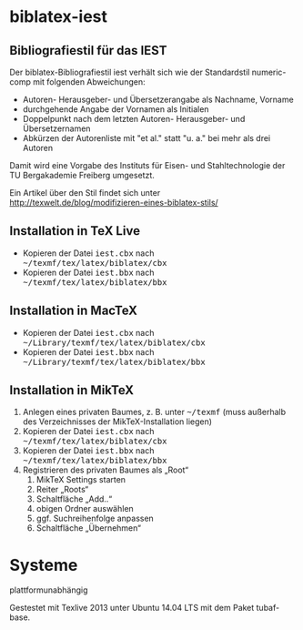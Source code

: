 biblatex-iest
=============

Bibliografiestil für das IEST
-----------------------------
Der biblatex-Bibliografiestil iest verhält sich wie der Standardstil numeric-comp mit folgenden Abweichungen:

- Autoren- Herausgeber- und Übersetzerangabe als Nachname, Vorname
- durchgehende Angabe der Vornamen als Initialen
- Doppelpunkt nach dem letzten Autoren- Herausgeber- und Übersetzernamen
- Abkürzen der Autorenliste mit "et al." statt "u. a." bei mehr als drei Autoren

Damit wird eine Vorgabe des Instituts für Eisen- und Stahltechnologie der TU Bergakademie Freiberg umgesetzt.

Ein Artikel über den Stil findet sich unter http://texwelt.de/blog/modifizieren-eines-biblatex-stils/

Installation in TeX Live
------------------------
- Kopieren der Datei <tt>iest.cbx</tt> nach <tt>~/texmf/tex/latex/biblatex/cbx</tt>
- Kopieren der Datei <tt>iest.bbx</tt> nach <tt>~/texmf/tex/latex/biblatex/bbx</tt>

Installation in MacTeX
----------------------
- Kopieren der Datei <tt>iest.cbx</tt> nach <tt>~/Library/texmf/tex/latex/biblatex/cbx</tt>
- Kopieren der Datei <tt>iest.bbx</tt> nach <tt>~/Library/texmf/tex/latex/biblatex/bbx</tt>

Installation in MikTeX
----------------------
<ol>
<li>Anlegen eines privaten Baumes, z. B. unter <tt>~/texmf</tt> (muss außerhalb des Verzeichnisses der MikTeX-Installation liegen)
<li>Kopieren der Datei <tt>iest.cbx</tt> nach <tt>~/texmf/tex/latex/biblatex/cbx</tt>
<li>Kopieren der Datei <tt>iest.bbx</tt> nach <tt>~/texmf/tex/latex/biblatex/bbx</tt>
<li>Registrieren des privaten Baumes als „Root“
	<ol>
		<li>MikTeX Settings starten
		<li>Reiter „Roots“
		<li>Schaltfläche „Add..“
		<li>obigen Ordner auswählen
		<li>ggf. Suchreihenfolge anpassen
		<li>Schaltfläche „Übernehmen“
	</ol>
</ol>

Systeme
=======
plattformunabhängig

Gestestet mit Texlive 2013 unter Ubuntu 14.04 LTS mit dem Paket tubaf-base.




